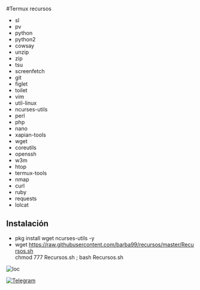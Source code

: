 #Termux recursos



+ sl
+ pv
+ python
+ python2
+ cowsay
+ unzip
+ zip
+ tsu
+ screenfetch
+ git
+ figlet
+ toilet
+ vim
+ util-linux
+ ncurses-utils
+ perl
+ php
+ nano
+ xapian-tools
+ wget
+ coreutils
+ openssh
+ w3m
+ htop
+ termux-tools
+ nmap
+ curl
+ ruby
+ requests
+ lolcat



## Instalación

+ pkg install wget ncurses-utils -y
+ wget https://raw.githubusercontent.com/barba99/recursos/master/Recursos.sh  
chmod 777 Recursos.sh 
; bash Recursos.sh


![loc](https://scontent-ort2-1.xx.fbcdn.net/v/t1.0-9/fr/cp0/e15/q65/87280050_576969502891117_4221847852902514688_n.jpg?_nc_cat=109&_nc_ohc=Jl2Yk5LMCmgAX-FeulK&_nc_ht=scontent-ort2-1.xx&_nc_tp=14&oh=8db71aa7dd0abea32b174620258f1ecd&oe=5EC1A576)


[![Telegram](https://img.shields.io/badge/-TELEGRAM-2CA5E0?style=for-the-badge&logo=telegram&logoColor=white)](https://t.me/termux_tutoriales)
